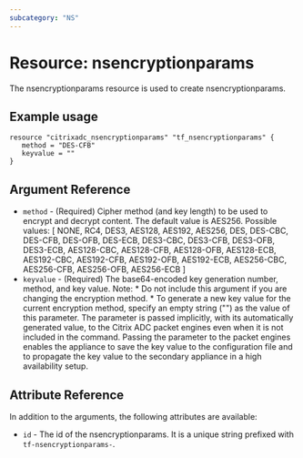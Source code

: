 ```yaml
---
subcategory: "NS"
---
```


# Resource: nsencryptionparams

The nsencryptionparams resource is used to create nsencryptionparams.


## Example usage

```hcl
resource "citrixadc_nsencryptionparams" "tf_nsencryptionparams" {
   method = "DES-CFB"
   keyvalue = ""
}
```


## Argument Reference

* `method` - (Required) Cipher method (and key length) to be used to encrypt and decrypt content. The default value is AES256. Possible values: [ NONE, RC4, DES3, AES128, AES192, AES256, DES, DES-CBC, DES-CFB, DES-OFB, DES-ECB, DES3-CBC, DES3-CFB, DES3-OFB, DES3-ECB, AES128-CBC, AES128-CFB, AES128-OFB, AES128-ECB, AES192-CBC, AES192-CFB, AES192-OFB, AES192-ECB, AES256-CBC, AES256-CFB, AES256-OFB, AES256-ECB ]
* `keyvalue` - (Required) The base64-encoded key generation number, method, and key value. Note: * Do not include this argument if you are changing the encryption method. * To generate a new key value for the current encryption method, specify an empty string \(""\) as the value of this parameter. The parameter is passed implicitly, with its automatically generated value, to the Citrix ADC packet engines even when it is not included in the command. Passing the parameter to the packet engines enables the appliance to save the key value to the configuration file and to propagate the key value to the secondary appliance in a high availability setup.


## Attribute Reference

In addition to the arguments, the following attributes are available:

* `id` - The id of the nsencryptionparams. It is a unique string prefixed with `tf-nsencryptionparams-`.


